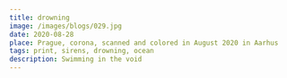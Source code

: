 ```yaml
---
title: drowning
image: /images/blogs/029.jpg
date: 2020-08-28
place: Prague, corona, scanned and colored in August 2020 in Aarhus
tags: print, sirens, drowning, ocean
description: Swimming in the void
---
```

